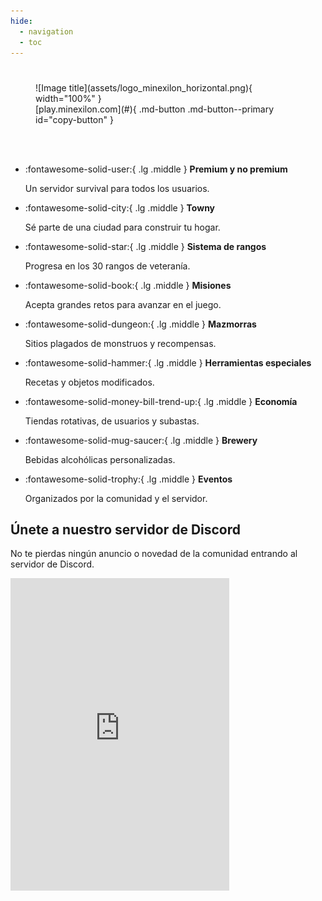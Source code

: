 ```yaml
---
hide:
  - navigation
  - toc
---
```


#

<figure markdown="span">
  ![Image title](assets/logo_minexilon_horizontal.png){ width="100%" }
  <br>
  [play.minexilon.com](#){ .md-button .md-button--primary id="copy-button" }
</figure>

<br>
<br>

<div class="grid cards" markdown>

-   :fontawesome-solid-user:{ .lg .middle } __Premium y no premium__

    Un servidor survival para todos los usuarios.

-   :fontawesome-solid-city:{ .lg .middle } __Towny__

    Sé parte de una ciudad para construir tu hogar.

-   :fontawesome-solid-star:{ .lg .middle } __Sistema de rangos__

    Progresa en los 30 rangos de veteranía.

-   :fontawesome-solid-book:{ .lg .middle } __Misiones__

    Acepta grandes retos para avanzar en el juego.

-   :fontawesome-solid-dungeon:{ .lg .middle } __Mazmorras__

    Sitios plagados de monstruos y recompensas.

-   :fontawesome-solid-hammer:{ .lg .middle } __Herramientas especiales__

    Recetas y objetos modificados.

-   :fontawesome-solid-money-bill-trend-up:{ .lg .middle } __Economía__

    Tiendas rotativas, de usuarios y subastas.

-   :fontawesome-solid-mug-saucer:{ .lg .middle } __Brewery__

    Bebidas alcohólicas personalizadas.

-   :fontawesome-solid-trophy:{ .lg .middle } __Eventos__

    Organizados por la comunidad y el servidor.

</div>

## Únete a nuestro servidor de Discord

No te pierdas ningún anuncio o novedad de la comunidad entrando al servidor de Discord.

<iframe src="https://discord.com/widget?id=165850617707757568&theme=dark" width="350" height="500" allowtransparency="true" frameborder="0" sandbox="allow-popups allow-popups-to-escape-sandbox allow-same-origin allow-scripts"></iframe>

</div>